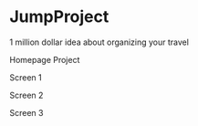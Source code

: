 # JumpProject
1 million dollar idea about organizing your travel

Homepage Project

Screen 1


Screen 2


Screen 3
